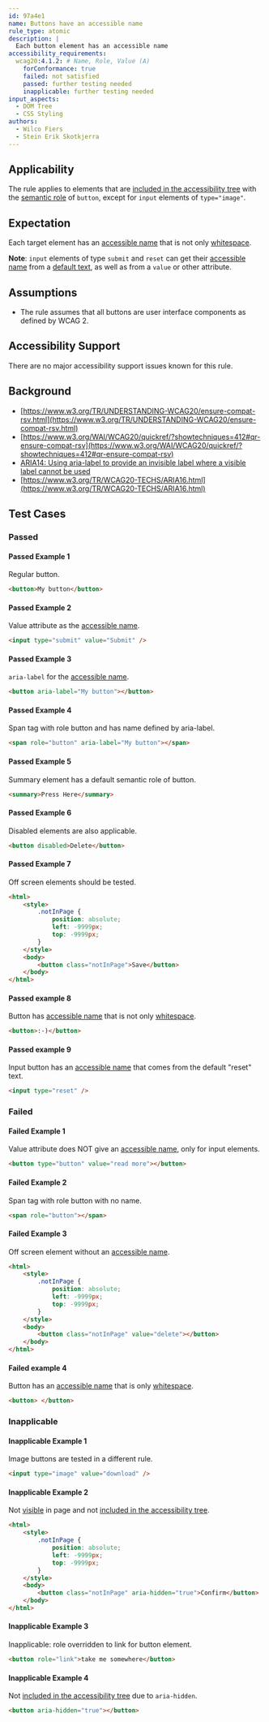```yaml
---
id: 97a4e1
name: Buttons have an accessible name
rule_type: atomic
description: |
  Each button element has an accessible name
accessibility_requirements:
  wcag20:4.1.2: # Name, Role, Value (A)
    forConformance: true
    failed: not satisfied
    passed: further testing needed
    inapplicable: further testing needed
input_aspects:
  - DOM Tree
  - CSS Styling
authors:
  - Wilco Fiers
  - Stein Erik Skotkjerra
---
```


## Applicability

The rule applies to elements that are [included in the accessibility tree](#included-in-the-accessibility-tree) with the [semantic role](#semantic-role) of `button`, except for `input` elements of `type="image"`.

## Expectation

Each target element has an [accessible name](#accessible-name) that is not only [whitespace](#whitespace).

**Note**: `input` elements of type `submit` and `reset` can get their [accessible name](#accessible-name) from a [default text](https://www.w3.org/TR/html-aam/#input-type-button-input-type-submit-and-input-type-reset), as well as from a `value` or other attribute.

## Assumptions

- The rule assumes that all buttons are user interface components as defined by WCAG 2.

## Accessibility Support

There are no major accessibility support issues known for this rule.

## Background

- [https://www.w3.org/TR/UNDERSTANDING-WCAG20/ensure-compat-rsv.html](https://www.w3.org/TR/UNDERSTANDING-WCAG20/ensure-compat-rsv.html)
- [https://www.w3.org/WAI/WCAG20/quickref/?showtechniques=412#qr-ensure-compat-rsv](https://www.w3.org/WAI/WCAG20/quickref/?showtechniques=412#qr-ensure-compat-rsv)
- [ARIA14: Using aria-label to provide an invisible label where a visible label cannot be used](https://www.w3.org/TR/WCAG20-TECHS/ARIA14.html)
- [https://www.w3.org/TR/WCAG20-TECHS/ARIA16.html](https://www.w3.org/TR/WCAG20-TECHS/ARIA16.html)

## Test Cases

### Passed

#### Passed Example 1

Regular button.

```html
<button>My button</button>
```

#### Passed Example 2

Value attribute as the [accessible name](#accessible-name).

```html
<input type="submit" value="Submit" />
```

#### Passed Example 3

`aria-label` for the [accessible name](#accessible-name).

```html
<button aria-label="My button"></button>
```

#### Passed Example 4

Span tag with role button and has name defined by aria-label.

```html
<span role="button" aria-label="My button"></span>
```

#### Passed Example 5

Summary element has a default semantic role of button.

```html
<summary>Press Here</summary>
```

#### Passed Example 6

Disabled elements are also applicable.

```html
<button disabled>Delete</button>
```

#### Passed Example 7

Off screen elements should be tested.

```html
<html>
	<style>
		.notInPage {
			position: absolute;
			left: -9999px;
			top: -9999px;
		}
	</style>
	<body>
		<button class="notInPage">Save</button>
	</body>
</html>
```

#### Passed example 8

Button has [accessible name](#accessible-name) that is not only [whitespace](#whitespace).

```html
<button>:-)</button>
```

#### Passed example 9

Input button has an [accessible name](#accessible-name) that comes from the default "reset" text.

```html
<input type="reset" />
```

### Failed

#### Failed Example 1

Value attribute does NOT give an [accessible name](#accessible-name), only for input elements.

```html
<button type="button" value="read more"></button>
```

#### Failed Example 2

Span tag with role button with no name.

```html
<span role="button"></span>
```

#### Failed Example 3

Off screen element without an [accessible name](#accessible-name).

```html
<html>
	<style>
		.notInPage {
			position: absolute;
			left: -9999px;
			top: -9999px;
		}
	</style>
	<body>
		<button class="notInPage" value="delete"></button>
	</body>
</html>
```

#### Failed example 4

Button has an [accessible name](#accessible-name) that is only [whitespace](#whitespace).

```html
<button> </button>
```

### Inapplicable

#### Inapplicable Example 1

Image buttons are tested in a different rule.

```html
<input type="image" value="download" />
```

#### Inapplicable Example 2

Not [visible](#visible) in page and not [included in the accessibility tree](#included-in-the-accessibility-tree).

```html
<html>
	<style>
		.notInPage {
			position: absolute;
			left: -9999px;
			top: -9999px;
		}
	</style>
	<body>
		<button class="notInPage" aria-hidden="true">Confirm</button>
	</body>
</html>
```

#### Inapplicable Example 3

Inapplicable: role overridden to link for button element.

```html
<button role="link">take me somewhere</button>
```

#### Inapplicable Example 4

Not [included in the accessibility tree](#included-in-the-accessibility-tree) due to `aria-hidden`.

```html
<button aria-hidden="true"></button>
```
